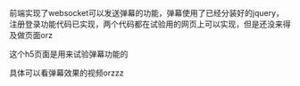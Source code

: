 前端实现了websocket可以发送弹幕的功能，弹幕使用了已经分装好的jquery，注册登录功能代码已实现，两个代码都在试验用的网页上可以实现，但是还没来得及做页面orz

这个h5页面是用来试验弹幕功能的

具体可以看弹幕效果的视频orzzz

